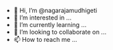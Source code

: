 - 👋 Hi, I’m @nagarajamudhigeti
- 👀 I’m interested in ...
- 🌱 I’m currently learning ...
- 💞️ I’m looking to collaborate on ...
- 📫 How to reach me ...

<!---
nagarajamudhigeti/nagarajamudhigeti is a ✨ special ✨ repository because its `README.md` (this file) appears on your GitHub profile.
You can click the Preview link to take a look at your changes.
--->
